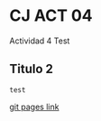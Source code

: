 # CJ ACT 04
Actividad 4
	Test <br />
## Titulo 2
	test
[git pages link](https://github.com/Insaniti69/cj_act_04)